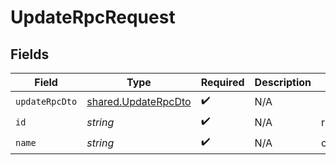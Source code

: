 # UpdateRpcRequest


## Fields

| Field                                                             | Type                                                              | Required                                                          | Description                                                       | Example                                                           |
| ----------------------------------------------------------------- | ----------------------------------------------------------------- | ----------------------------------------------------------------- | ----------------------------------------------------------------- | ----------------------------------------------------------------- |
| `updateRpcDto`                                                    | [shared.UpdateRpcDto](../../../sdk/models/shared/updaterpcdto.md) | :heavy_check_mark:                                                | N/A                                                               |                                                                   |
| `id`                                                              | *string*                                                          | :heavy_check_mark:                                                | N/A                                                               | rpc_7fb8f5ed4f1f4f06a18d86f78676d71d                              |
| `name`                                                            | *string*                                                          | :heavy_check_mark:                                                | N/A                                                               | optimism-functionnal-tests                                        |